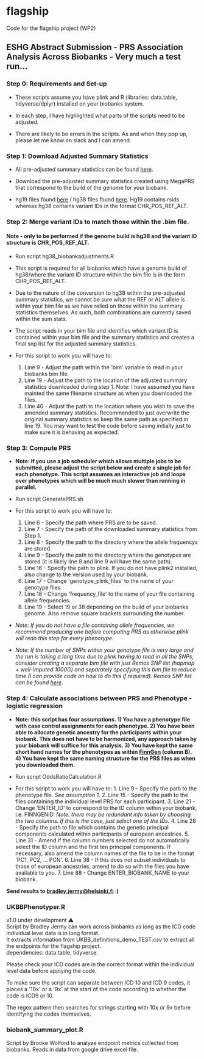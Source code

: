 # flagship
Code for the flagship project (WP2)

## ESHG Abstract Submission - PRS Association Analysis Across Biobanks - Very much a test run...

### Step 0: Requirements and Set-up

* These scripts assume you have plink and R (libraries: data.table, tidyverse/dplyr) installed on your biobanks system. 

* In each step, I have highlighted what parts of the scripts need to be adjusted.

* There are likely to be errors in the scripts. As and when they pop up, please let me know on slack and I can amend.

### Step 1: Download Adjusted Summary Statistics 

* All pre-adjusted summary statistics can be found [here](https://figshare.com/account/home#/projects/131369).

* Download the pre-adjusted summary statistics created using MegaPRS that correspond to the build of the genome for your biobank.

* hg19 files found [here](https://figshare.com/account/projects/131369/articles/19093304) / hg38 files found [here](https://figshare.com/account/projects/131369/articles/19093313). Hg19 contains rsids whereas hg38 contains variant IDs in the format CHR_POS_REF_ALT. 

### Step 2: Merge variant IDs to match those within the .bim file. 

#### Note - only to be performed if the genome build is hg38 and the variant ID structure is CHR_POS_REF_ALT.

* Run script hg38_biobankadjustments.R

* This script is required for all biobanks which have a genome build of hg38/where the variant ID structure within the bim file is in the form CHR_POS_REF_ALT. 

* Due to the nature of the conversion to hg38 within the pre-adjusted summary statistics, we cannot be sure what the REF or ALT allele is within your bim file as we have relied on those within the summary statistics themselves. As such, both combinations are currently saved within the sum stats. 

* The script reads in your bim file and identifies which variant ID is contained within your bim file and the summary statistics and creates a final snp list for the adjusted summary statistics. 

* For this script to work you will have to:
    1. Line 9 - Adjust the path within the 'bim' variable to read in your biobanks bim file.
    2. Line 19 - Adjust the path to the location of the adjusted summary statistics downloaded during step 1. Note: I have assumed you have mainted the same filename structure as when you downloaded the files. 
    3. Line 40 - Adjust the path to the location where you wish to save the amended summary statistics. Recommended to just overwrite the original summary statistics so keep the same path as specified in line 19. You may want to test the code before saving initially just to make sure it is behaving as expected. 

### Step 3: Compute PRS

* **Note: if you use a job scheduler which allows multiple jobs to be submitted, please adjust the script below and create a single job for each phenotype. This script assumes an interactive job and loops over phenotypes which will be much much slower than running in parallel.**

* Run script GeneratePRS.sh

* For this script to work you will have to:
    1. Line 6 - Specify the path where PRS are to be saved.
    2. Line 7 - Specify the path of the downloaded summary statistics from Step 1.
    3. Line 8 - Specify the path to the directory where the allele frequencys are stored.
    4. Line 9 - Specify the path to the directory where the genotypes are stored (it is likely line 8 and line 9 will have the same path). 
    5. Line 16 - Specify the path to plink. If you do not have plink2 installed, also change to the version used by your biobank.
    6. Line 17 - Change 'genotype_plink_files' to the name of your genotype files
    7. Line 18 - Change 'frequency_file' to the name of your file containing allele frequencies.
    8. Line 19 - Select 19 or 38 depending on the build of your biobanks genome. Also remove square brackets surrounding the number.
    
* *Note: If you do not have a file containing allele frequencies, we recommend producing one before computing PRS as otherwise plink will redo this step for every phenotype.*

* *Note: If the number of SNPs within your genotype file is very large and the run is taking a long time due to plink having to read in all the SNPs, consider creating a separate bim file with just Remos SNP list (hapmap + well-imputed 1000G) and separately specifying this bim file to reduce time (I can provide code on how to do this if required). Remos SNP list can be found [here](https://github.com/intervene-EU-H2020/prspipe/tree/main/resources/1kg).*

### Step 4: Calculate associations between PRS and Phenotype - logistic regression

* **Note: this script has four assumptions. 
      1) You have a phenotype file with case control assignments for each phenotype. 
      2) You have been able to allocate genetic ancestry for the participants within your biobank. This does not have to be harmonized, any approach taken by your biobank will suffice for this analysis.
      3) You have kept the same short hand names for the phenotypes as within [FinnGen](https://docs.google.com/spreadsheets/d/1DNKd1KzI8WOIfG2klXWskbCSyX6h5gTu/edit#gid=334983519) (column B). 
      4) You have kept the same naming structure for the PRS files as when you downloaded them.**

* Run script OddsRatioCalculation.R

* For this script to work you will have to:
        1. Line 9 - Specify the path to the phenotype file. *See assumption 1.*
        2. Line 15 - Specify the path to the files containing the individual level PRS for each participant. 
        3. Line 21 - Change 'ENTER_ID' to correspond to the ID column within your biobank, i.e. FINNGENID. *Note: there may be redundant info taken by choosing the two columns. If this is the case, just select one of the IDs.*
        4. Line 28 - Specify the path to file which contains the genetic principal components calculated within participants of european ancestries.
        5. Line 31 - Amend if the column numbers selected do not automatically select the ID column and the first ten principal components. If necessary, also amend the column names of the file to be in the format 'PC1, PC2, ... PCN'.
        6. Line 38 - If this does not subset individuals to those of european ancestries, amend to do so with the files you have available to you.
        7. Line 88 - Change ENTER_BIOBANK_NAME to your biobank.

**Send results to bradley.jermy@helsinki.fi :)**

### UKBBPhenotyper.R
v1.0 under development :warning:  
Script by Bradley Jermy can work across biobanks as long as the ICD code individual level data is in long format.  
It extracts information from UKBB_definitions_demo_TEST.csv to extract all the endpoints for the flagship project.  
dependencies: data.table, tidyverse. 

Please check your ICD codes are in the correct format within the individual level data before applying the code. 

To make sure the script can separate between ICD 10 and ICD 9 codes, it places a '10x' or a '9x' at the start of the code according to whether the code is ICD9 or 10. 

The regex pattern then searches for strings starting with 10x or 9x before identifying the codes themselves. 

### biobank_summary_plot.R
Script by Brooke Wolford to analyze endpoint metrics collected from biobanks. 
Reads in data from google drive excel file. 
